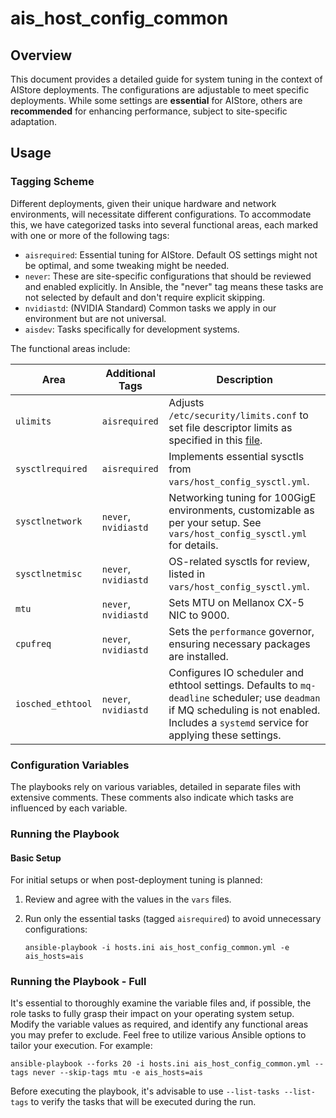 # ais_host_config_common

## Overview

This document provides a detailed guide for system tuning in the context of AIStore deployments. The configurations are adjustable to meet specific deployments. While some settings are __essential__ for AIStore, others are __recommended__ for enhancing performance, subject to site-specific adaptation.

## Usage

### Tagging Scheme

Different deployments, given their unique hardware and network environments, will necessitate different configurations. To accommodate this, we have categorized tasks into several functional areas, each marked with one or more of the following tags:

- `aisrequired`: Essential tuning for AIStore. Default OS settings might not be optimal, and some tweaking might be needed.
- `never`: These are site-specific configurations that should be reviewed and enabled explicitly. In Ansible, the "never" tag means these tasks are not selected by default and don't require explicit skipping.
- `nvidiastd`: (NVIDIA Standard) Common tasks we apply in our environment but are not universal.
- `aisdev`: Tasks specifically for development systems.

The functional areas include:

| Area             | Additional Tags   | Description |
|------------------|-------------------|-------------|
| `ulimits`        | `aisrequired`     | Adjusts `/etc/security/limits.conf` to set file descriptor limits as specified in this [file](https://raw.githubusercontent.com/NVIDIA/aistore/b732d063d837885474c1f801ed92e4c49754aef3/deploy/conf/limits.conf). |
| `sysctlrequired` | `aisrequired`     | Implements essential sysctls from `vars/host_config_sysctl.yml`. |
| `sysctlnetwork`  | `never`, `nvidiastd` | Networking tuning for 100GigE environments, customizable as per your setup. See `vars/host_config_sysctl.yml` for details. |
| `sysctlnetmisc`  | `never`, `nvidiastd` | OS-related sysctls for review, listed in `vars/host_config_sysctl.yml`. |
| `mtu`            | `never`, `nvidiastd` | Sets MTU on Mellanox CX-5 NIC to 9000. |
| `cpufreq`        | `never`, `nvidiastd` | Sets the `performance` governor, ensuring necessary packages are installed. |
| `iosched_ethtool`| `never`, `nvidiastd` | Configures IO scheduler and ethtool settings. Defaults to `mq-deadline` scheduler; use `deadman` if MQ scheduling is not enabled. Includes a `systemd` service for applying these settings. |

### Configuration Variables

The playbooks rely on various variables, detailed in separate files with extensive comments. These comments also indicate which tasks are influenced by each variable.

### Running the Playbook

#### Basic Setup

For initial setups or when post-deployment tuning is planned:

1. Review and agree with the values in the `vars` files.
2. Run only the essential tasks (tagged `aisrequired`) to avoid unnecessary configurations:

   ```console
   ansible-playbook -i hosts.ini ais_host_config_common.yml -e ais_hosts=ais
   ```

### Running the Playbook - Full

It's essential to thoroughly examine the variable files and, if possible, the role tasks to fully grasp their impact on your operating system setup. Modify the variable values as required, and identify any functional areas you may prefer to exclude. Feel free to utilize various Ansible options to tailor your execution. For example:
```console
ansible-playbook --forks 20 -i hosts.ini ais_host_config_common.yml --tags never --skip-tags mtu -e ais_hosts=ais
```

Before executing the playbook, it's advisable to use `--list-tasks --list-tags` to verify the tasks that will be executed during the run.